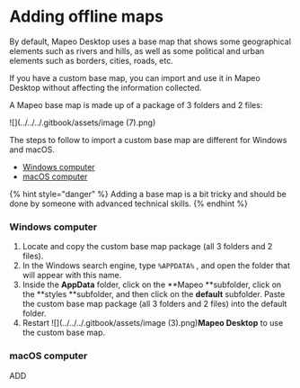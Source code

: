 # Adding offline maps

By default, Mapeo Desktop uses a base map that shows some geographical elements such as rivers and hills, as well as some political and urban elements such as borders, cities, roads, etc.&#x20;

If you have a custom base map, you can import and use it in Mapeo Desktop without affecting the information collected.&#x20;

A Mapeo base map is made up of a package of 3 folders and 2 files:

![](../../../.gitbook/assets/image (7).png)

The steps to follow to import a custom base map are different for Windows and macOS.&#x20;

* [Windows computer](installing-offline-maps.md#steps-for-a-windows-computer)
* [macOS computer](installing-offline-maps.md#steps-for-a-macos-computer)

{% hint style="danger" %}
Adding a base map is a bit tricky and should be done by someone with advanced technical skills.
{% endhint %}

### Windows computer

1. Locate and copy the custom base map package (all 3 folders and 2 files).&#x20;
2. In the Windows search engine, type `%APPDATA%` , and open the folder that will appear with this name.&#x20;
3. Inside the **AppData** folder, click on the **Mapeo **subfolder, click on the **styles **subfolder, and then click on the **default** subfolder. Paste the custom base map package (all 3 folders and 2 files) into the default folder.
4. Restart ![](../../../.gitbook/assets/image (3).png)**Mapeo Desktop** to use the custom base map.

### macOS computer

ADD
